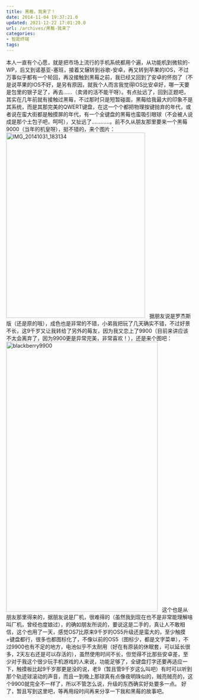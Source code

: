 ```yaml
---
title: 黑莓，我来了！
date: 2014-11-04 19:37:21.0
updated: 2021-12-22 17:01:20.0
url: /archives/黑莓-我来了
categories: 
- 智能终端
tags: 
---
```


本人一直有个心愿，就是把市场上流行的手机系统都用个遍，从功能机到微软的-WP，后又到诺基亚-塞班，接着又辗转到谷歌-安卓，再又转到苹果的IOS，不过万事似乎都有一个轮回，再没接触到黑莓之前，我已经又回到了安卓的怀抱了（不是说苹果的IOS不好，是另有原因，就我个人而言我觉得IOS比安卓好，哪一天要是包里的银子足了，再去……（卖肾的活不能干呀）。有点扯远了，回到正题吧，其实在几年前就有接触过黑莓，不过那时只是短暂碰面，黑莓给我最大的印象不是其系统，而是其那完美的QWERT键盘，在这一个个都把物理按键抛弃的年代，或者说在蛮大街都是触摸屏的年代，有一个全键盘的黑莓也蛮吸引眼球（不会被人说成是那个土包子吧，呵呵），又扯远了…………。前不久从朋友那里要来一个黑莓9000（当年的机皇呀），挺不错的，来个图片：
<a href="http://uu126.cn/wp-content/uploads/2014/11/IMG_20141031_183134.jpg"><img class="alignnone size-large wp-image-1206" src="http://uu126.cn/wp-content/uploads/2014/11/IMG_20141031_183134-375x500.jpg" alt="IMG_20141031_183134" width="375" height="500" /></a>
&nbsp;
据朋友说是罗杰斯版（还是原的哦），成色也是非常的不错，小弟我把玩了几天确实不错，不过好景不长，这9千岁又让我转给了另外的莓友，因为我又恋上了9900（目前来讲应该不太会离弃了，因为9900更是异常完美，非常喜欢！），还是来个图吧：
<a href="http://uu126.cn/wp-content/uploads/2014/11/blackberry9900.jpg"><img class="alignnone wp-image-1207 size-full" src="http://uu126.cn/wp-content/uploads/2014/11/blackberry9900.jpg" alt="blackberry9900" width="409" height="728" /></a>
&nbsp;
这个也是从朋友那里得来的，据朋友说是厂机，很难得的（虽然我到现在也不是非常能理解啥叫厂机，曾经也度娘过），的确如朋友所说的，要说这是二手的，真让人不敢相信，这个也用了一天，感觉OS7比原来9千岁的OS5升级还是蛮大的，至少触摸+键盘都行，很多也都图标化了，不像以前的OS5（图标少，都是文字菜单），不过9900也有不足的地方，电池似乎不太耐用（好在有原装的休眠套，可以延长很多，2天左右还是可以存活的），虽然使用时间不长，但觉得不比那些安卓差，至少对于我这个很少玩手机游戏的人来说，功能足够了，全键盘打字还要再适应一下，触摸板比起9千岁那更是没的说，老9（暂且管9千岁这么叫吧）有时可以听到那个轨迹球滚动的声音，而且一到晚上那球真有点像夜明珠似的，贼亮贼亮的，这个9900就完全不一样了，所以不管怎么说，升级的东西确实好处要多一点。
好了，暂且写到这里吧，等再用段时间再来分享一下我和黑莓的故事吧。